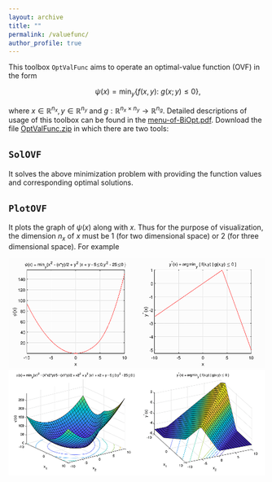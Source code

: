 ```yaml
---
layout: archive
title: ""   
permalink: /valuefunc/
author_profile: true
---
```


This toolbox $\texttt{OptValFunc}$ aims to operate an optimal-value function (OVF) in the form 

$$~~~~~~~~~~~ \psi(x) = \min_{y} \{f(x, y):~g(x; y)\leq 0\},\nonumber $$

where $x\in\mathbb{R}^{n_x},y\in\mathbb{R}^{n_y}$ and $g:\mathbb{R}^{n_x\times n_y}\rightarrow \mathbb{R}^{n_g}$. Detailed descriptions of usage of this toolbox can be found in  the [menu-of-BiOpt.pdf](\files\menu-of-BiOpt.pdf). Download the file [OptValFunc.zip](\files\OptValFunc.zip) in which there are two tools:

$\texttt{SolOVF}$
---
It solves the above minimization problem with providing the function values and corresponding optimal solutions.
 
$\texttt{PlotOVF}$
---
It plots the graph of $\psi(x)$ along with $x$. Thus for the purpose of visualization, the dimension $n_x$ of $x$ must be 1 (for two dimensional space) or 2 (for three dimensional space). For example


![svf-1](/images/ovf1.png)  
![svf-3](/images/ovf2.png)  


 
